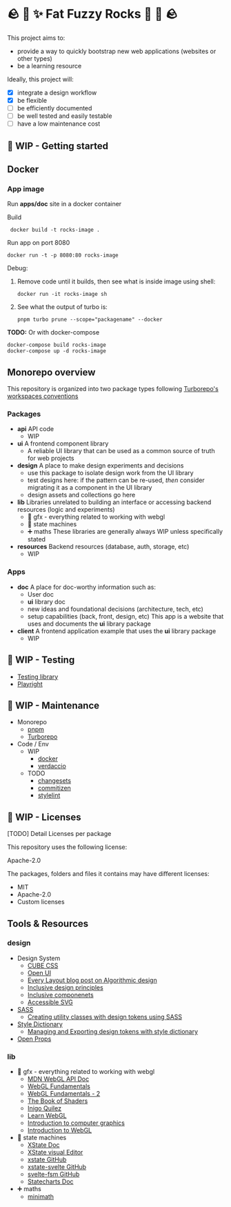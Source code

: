 # 🪨 👾 ✨ Fat Fuzzy Rocks 🫧 🐙 🪨

This project aims to:

- provide a way to quickly bootstrap new web applications (websites or other types)
- be a learning resource

Ideally, this project will:

- [x] integrate a design workflow
- [x] be flexible
- [ ] be efficiently documented
- [ ] be well tested and easily testable
- [ ] have a low maintenance cost

## 🚧 WIP - Getting started

## Docker

### App image

Run **apps/doc** site in a docker container

Build

```
 docker build -t rocks-image .
```

Run app on port 8080

```
docker run -t -p 8080:80 rocks-image
```

Debug:

1. Remove code until it builds, then see what is inside image using shell:

   ```
   docker run -it rocks-image sh
   ```

1. See what the output of turbo is:

   ```
   pnpm turbo prune --scope="packagename" --docker
   ```

**TODO:** Or with docker-compose

```
docker-compose build rocks-image
docker-compose up -d rocks-image
```

## Monorepo overview

This repository is organized into two package types following [Turborepo's workspaces conventions](https://turbo.build/repo/docs/getting-started/existing-monorepo#configure-workspaces)

### Packages

- **api** API code
  - WIP
- **ui** A frontend component library
  - A reliable UI library that can be used as a common source of truth for web projects
- **design** A place to make design experiments and decisions
  - use this package to isolate design work from the UI library
  - test designs here: if the pattern can be re-used, _then_ consider migrating it as a component in the UI library
  - design assets and collections go here
- **lib** Libraries unrelated to building an interface or accessing backend resources (logic and experiments)
  - 👾 gfx - everything related to working with webgl
  - 🤖 state machines
  - ➕ maths
    These libraries are generally always WIP unless specifically stated
- **resources** Backend resources (database, auth, storage, etc)
  - WIP

### Apps

- **doc** A place for doc-worthy information such as:
  - User doc
  - **ui** library doc
  - new ideas and foundational decisions (architecture, tech, etc)
  - setup capabilities (back, front, design, etc)
    This app is a website that uses and documents the **ui** library package
- **client** A frontend application example that uses the **ui** library package
  - WIP

## 🚧 WIP - Testing

- [Testing library](https://github.com/testing-library)
- [Playright](https://playwright.dev/)

## 🚧 WIP - Maintenance

- Monorepo
  - [pnpm](https://pnpm.io/)
  - [Turborepo](https://turbo.build/)
- Code / Env
  - WIP
    - [docker](https://www.docker.com/)
    - [verdaccio](https://verdaccio.org/)
  - TODO
    - [changesets](https://github.com/changesets/changesets)
    - [commitizen](https://github.com/commitizen/cz-cli)
    - [stylelint](https://stylelint.io/)

## 🚧 WIP - Licenses

[TODO] Detail Licenses per package

This repository uses the following license:

Apache-2.0

The packages, folders and files it contains may have different licenses:

- MIT
- Apache-2.0
- Custom licenses

## Tools & Resources

### design

- Design System
  - [CUBE CSS](https://cube.fyi)
  - [Open UI](https://open-ui.org/)
  - [Every Layout blog post on Algorithmic design](https://every-layout.dev/blog/algorithmic-design/)
  - [Inclusive design principles](https://inclusivedesignprinciples.org/)
  - [Inclusive componenets](https://inclusive-components.design/)
  - [Accessible SVG](https://tink.uk/accessible-svg-line-graphs/)
- [SASS](https://sass-lang.com/)
  - [Creating utility classes with design tokens using SASS](https://www.alwaystwisted.com/articles/creating-utility-classes-with-design-tokens-using-sass)
- [Style Dictionary](https://amzn.github.io/style-dictionary/)
  - [Managing and Exporting design tokens with style dictionary](https://www.michaelmang.dev/blog/managing-and-exporting-design-tokens-with-style-dictionary)
- [Open Props](https://open-props.style/)

### lib

- 👾 gfx - everything related to working with webgl
  - [MDN WebGL API Doc](https://developer.mozilla.org/en-US/docs/Web/API/WebGL_API)
  - [WebGL Fundamentals](https://webglfundamentals.org/)
  - [WebGL Fundamentals - 2](https://webgl2fundamentals.org/)
  - [The Book of Shaders](https://thebookofshaders.com/)
  - [Inigo Quilez](https://iquilezles.org/)
  - [Learn WebGL](https://learnwebgl.brown37.net/index.html)
  - [Introduction to computer graphics](https://math.hws.edu/graphicsbook/index.html)
  - [Introduction to WebGL](https://dev.opera.com/articles/introduction-to-webgl-part-1/)
- 🤖 state machines
  - [XState Doc](https://xstate.js.org/docs/)
  - [XState visual Editor](https://stately.ai/registry/new)
  - [xstate GitHub](https://github.com/statelyai/xstate)
  - [xstate-svelte GitHub](https://github.com/statelyai/xstate/tree/main/packages/xstate-svelte)
  - [svelte-fsm GitHub](https://github.com/kenkunz/svelte-fsm)
  - [Statecharts Doc](https://statecharts.dev/)
- ➕ maths
  - [minimath](https://github.com/patiboh/minimath)
